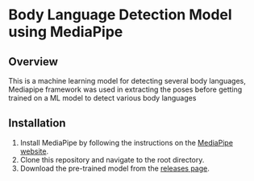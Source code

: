 # Body Language Detection Model using MediaPipe

## Overview
This is a machine learning model for detecting several body languages, Mediapipe framework was used in extracting the poses before getting trained on a ML model to detect various body languages

## Installation
1. Install MediaPipe by following the instructions on the [MediaPipe website](https://mediapipe.readthedocs.io/en/latest/install.html).
2. Clone this repository and navigate to the root directory.
3. Download the pre-trained model from the [releases page](https://github.com/yourusername/yourreponame/releases).
